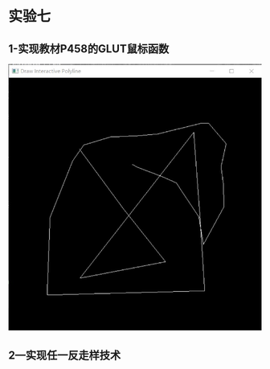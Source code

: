 # 实验七

## 1-实现教材P458的GLUT鼠标函数

![image](https://github.com/Starry-jx/cs_work/blob/main/%E5%AE%8B%E4%BD%B3%E8%BD%A9%2020201060276/%E5%AE%9E%E9%AA%8C%E6%88%AA%E5%9B%BE/%E5%AE%9E%E9%AA%8C7_1.jpg)

## 2—实现任一反走样技术
